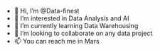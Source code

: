 - 👋 Hi, I’m @Data-finest
- 👀 I’m interested in Data Analysis and AI
- 🌱 I’m currently learning Data Warehousing 
- 💞️ I’m looking to collaborate on any data project
- 📫 You can reach me in Mars

<!---
Data-finest/Data-finest is a ✨ special ✨ repository because its `README.md` (this file) appears on your GitHub profile.
You can click the Preview link to take a look at your changes.
--->
